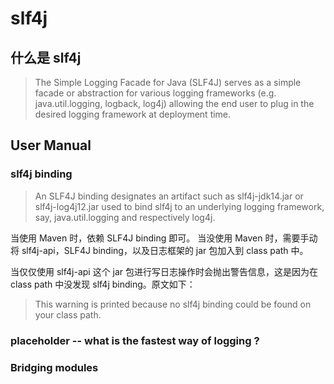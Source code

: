 # slf4j
## 什么是 slf4j
> The Simple Logging Facade for Java (SLF4J) serves as a simple facade or abstraction for various logging frameworks (e.g. java.util.logging, logback, log4j) allowing the end user to plug in the desired logging framework at deployment time. 

## User Manual
### slf4j binding
> An SLF4J binding designates an artifact such as slf4j-jdk14.jar or slf4j-log4j12.jar used to bind slf4j to an underlying logging framework, say, java.util.logging and respectively log4j.

当使用 Maven 时，依赖 SLF4J binding 即可。
当没使用 Maven 时，需要手动将 slf4j-api，SLF4J binding，以及日志框架的 jar 包加入到 class path 中。

当仅仅使用 slf4j-api 这个 jar 包进行写日志操作时会抛出警告信息，这是因为在 class path 中没发现 slf4j binding。原文如下：

> This warning is printed because no slf4j binding could be found on your class path.
### placeholder -- what is the fastest way of logging ?
### Bridging modules